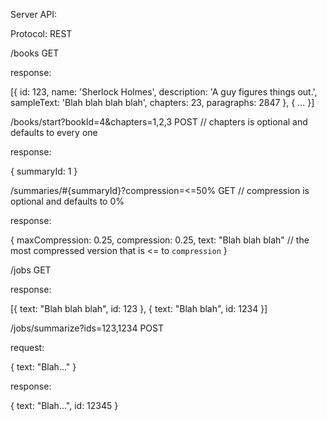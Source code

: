 Server API:

Protocol: REST

/books GET

response:

[{
  id: 123,
  name: 'Sherlock Holmes',
  description: 'A guy figures things out.',
  sampleText: 'Blah blah blah blah',
  chapters: 23,
  paragraphs: 2847
}, {
  ...
}]

/books/start?bookId=4&chapters=1,2,3 POST // chapters is optional and defaults to every one

response: 

{
  summaryId: 1
}

/summaries/#{summaryId}?compression=<=50% GET // compression is optional and defaults to 0%

response:

{
  maxCompression: 0.25, 
  compression: 0.25,
  text: "Blah blah blah" // the most compressed version that is <= to `compression`
}

/jobs GET

response:

[{
  text: "Blah blah blah",
  id: 123
}, {
  text: "Blah blah",
  id: 1234
}]

/jobs/summarize?ids=123,1234 POST

request:

{
  text: "Blah..."
}

response: 

{
  text: "Blah...",
  id: 12345
}



